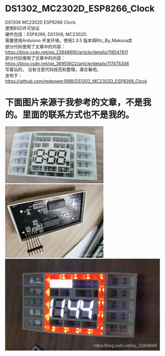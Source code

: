 # DS1302_MC2302D_ESP8266_Clock  
DS1306 MC2302D ESP8266 Clock.  
使用BSD许可协议  
硬件包括：ESP8266, DS1306, MC2302D.   
需要使用Arduiono 开发环境，使用2.3.5 版本得Rtc_By_Makuna库  
部分代码使用了文章中的内容：https://blog.csdn.net/qq_22848695/article/details/118547611  
部分代码使用了文章中的内容：https://blog.csdn.net/qq_36955622/article/details/117475346  
写着玩的， 没有注意代码规范和整理，凑合看吧。  
发布于：https://github.com/redpower1998/DS1302_MC2302D_ESP8266_Clock  

# 下面图片来源于我参考的文章，不是我的。里面的联系方式也不是我的。  
![使用的模块](1.jpg "使用的模块")  
![使用的模块](2.jpg "使用的模块")  
![使用的模块](3.jpg "使用的模块")  

